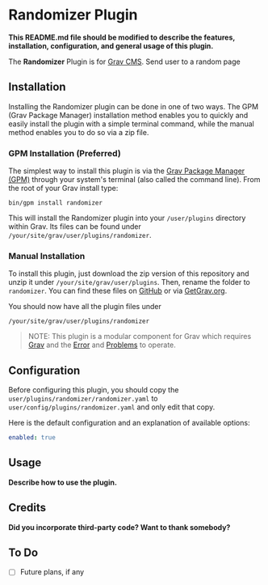# Randomizer Plugin

**This README.md file should be modified to describe the features, installation, configuration, and general usage of this plugin.**

The **Randomizer** Plugin is for [Grav CMS](http://github.com/getgrav/grav). Send user to a random page

## Installation

Installing the Randomizer plugin can be done in one of two ways. The GPM (Grav Package Manager) installation method enables you to quickly and easily install the plugin with a simple terminal command, while the manual method enables you to do so via a zip file.

### GPM Installation (Preferred)

The simplest way to install this plugin is via the [Grav Package Manager (GPM)](http://learn.getgrav.org/advanced/grav-gpm) through your system's terminal (also called the command line).  From the root of your Grav install type:

    bin/gpm install randomizer

This will install the Randomizer plugin into your `/user/plugins` directory within Grav. Its files can be found under `/your/site/grav/user/plugins/randomizer`.

### Manual Installation

To install this plugin, just download the zip version of this repository and unzip it under `/your/site/grav/user/plugins`. Then, rename the folder to `randomizer`. You can find these files on [GitHub](https://github.com/acme-corp-/grav-plugin-randomizer) or via [GetGrav.org](http://getgrav.org/downloads/plugins#extras).

You should now have all the plugin files under

    /your/site/grav/user/plugins/randomizer
	
> NOTE: This plugin is a modular component for Grav which requires [Grav](http://github.com/getgrav/grav) and the [Error](https://github.com/getgrav/grav-plugin-error) and [Problems](https://github.com/getgrav/grav-plugin-problems) to operate.

## Configuration

Before configuring this plugin, you should copy the `user/plugins/randomizer/randomizer.yaml` to `user/config/plugins/randomizer.yaml` and only edit that copy.

Here is the default configuration and an explanation of available options:

```yaml
enabled: true
```

## Usage

**Describe how to use the plugin.**

## Credits

**Did you incorporate third-party code? Want to thank somebody?**

## To Do

- [ ] Future plans, if any

